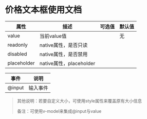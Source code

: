 # 价格文本框使用文档

| 属性          | 描述                    | 可选值            | 默认值     |
| ----------- | --------------------- | -------------- | ------- |
| value       | 当前value值              |                | 无       |
| readonly    | native属性，是否只读         |                |         |
| disabled    | native属性，是否禁用         |                |         |
| placeholder | native属性，placeholder  |                |         |

| 事件     | 说明   |
| ------ | ---- |
| @input | 输入事件 |

> 其他说明：若要自定义大小，可使用style属性来覆盖原有大小信息
>
> 备注：可使用v-model来集成@input与value